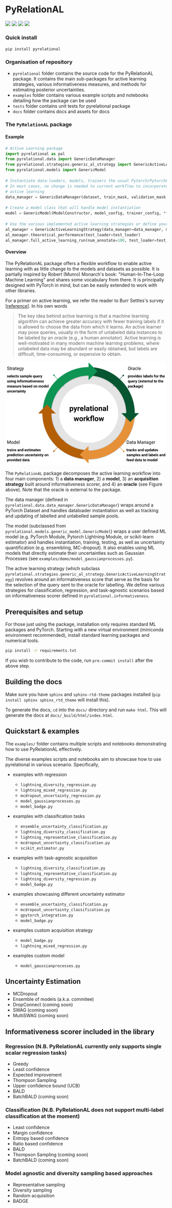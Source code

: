 # PyRelationAL


<p>
    <a alt="coverage">
        <img src="https://img.shields.io/badge/coverage-93%25-green" /></a>
    <a alt="semver">
        <img src="https://img.shields.io/badge/semver-0.1.5-blue" /></a>
    <a alt="documentation" href="https://pyrelational.readthedocs.io/en/latest/index.html">
        <img src="https://img.shields.io/badge/documentation-online-orange" /></a>
    <a alt="pypi" href="https://pypi.org/project/pyrelational/">
        <img src="https://img.shields.io/badge/pypi-online-yellow" /></a>
</p>

### Quick install

`pip install pyrelational`

### Organisation of repository

- `pyrelational` folder contains the source code for the PyRelationAL package. It contains the main sub-packages for active learning strategies, various informativeness measures, and methods for estimating posterior uncertainties.
- `examples` folder contains various example scripts and notebooks detailing how the package can be used
- `tests` folder contains unit tests for pyrelational package
- `docs` folder contains docs and assets for docs

### The `PyRelationAL` package

#### Example

```python
# Active Learning package
import pyrelational as pal
from pyrelational.data import GenericDataManager
from pyrelational.strategies.generic_al_strategy import GenericActiveLearningStrategy
from pyrelational.models import GenericModel

# Instantiate data-loaders, models, trainers the usual Pytorch/PytorchLightning way
# In most cases, no change is needed to current workflow to incorporate
# active learning
data_manager = GenericDataManager(dataset, train_mask, validation_mask, test_mask)

# Create a model class that will handle model instantiation
model = GenericModel(ModelConstructor, model_config, trainer_config, **kwargs)

# Use the various implemented active learning strategies or define your own
al_manager = GenericActiveLearningStrategy(data_manager=data_manager, model=model)
al_manager.theoretical_performance(test_loader=test_loader)
al_manager.full_active_learning_run(num_annotate=100, test_loader=test_loader)
```

#### Overview


The PyRelationAL package offers a flexible workflow to enable active learning with as little change to the models and datasets as possible. It is partially inspired by Robert (Munro) Monarch's book: "Human-In-The-Loop Machine Learning" and shares some vocabulary from there. It is principally designed with PyTorch in mind, but can be easily extended to work with other libraries.

For a primer on active learning, we refer the reader to Burr Settles's survey [[reference](https://burrsettles.com/pub/settles.activelearning.pdf)]. In his own words
> The key idea behind active learning is that a machine learning algorithm can
achieve greater accuracy with fewer training labels if it is allowed to choose the
data from which it learns. An active learner may pose queries, usually in the form
of unlabeled data instances to be labeled by an oracle (e.g., a human annotator).
Active learning is well-motivated in many modern machine learning problems,
where unlabeled data may be abundant or easily obtained, but labels are difficult,
time-consuming, or expensive to obtain.

![Overview](docs/images/active_learning_loop.png "Overview")

The `PyRelationAL` package decomposes the active learning workflow into four main components: 1) a **data manager**, 2) a **model**, 3) an **acquisition strategy** built around informativeness scorer, and 4) an **oracle** (see Figure above). Note that the oracle is external to the package.

The data manager (defined in `pyrelational.data.data_manager.GenericDataManager`) wraps around a PyTorch Dataset and handles dataloader instantiation as well as tracking and updating of labelled and unlabelled sample pools.

The model (subclassed from `pyrelational.models.generic_model.GenericModel`) wraps a user defined ML model (e.g. PyTorch Module, Pytorch Lightning Module, or scikit-learn estimator) and handles instantiation, training, testing, as well as uncertainty quantification (e.g. ensembling, MC-dropout). It also enables using ML models that directly estimate their uncertainties such as Gaussian Processes (see `examples/demo/model_gaussianprocesses.py`).

The active learning strategy (which subclass `pyrelational.strategies.generic_al_strategy.GenericActiveLearningStrategy`) revolves around an informativeness score that serve as the basis for the selection of the query sent to the oracle for labelling. We define various strategies for classification, regression, and task-agnostic scenarios based on informativeness scorer defined in `pyrelational.informativeness`.

## Prerequisites and setup

For those just using the package, installation only requires standard ML packages and PyTorch. Starting with a new virtual environment (miniconda environment recommended), install standard learning packages and numerical tools.

```bash
pip install -r requirements.txt
```

If you wish to contribute to the code, run `pre-commit install` after the above step.

## Building the docs

Make sure you have `sphinx` and `sphinx-rtd-theme` packages installed (`pip install sphinx sphinx_rtd_theme` will install this).

To generate the docs, `cd` into the `docs/` directory and run `make html`. This will generate the docs
at `docs/_build/html/index.html`.


## Quickstart & examples
The `examples/` folder contains multiple scripts and notebooks demonstrating how to use PyRelationAL effectively.

The diverse examples scripts and notebooks aim to showcase how to use pyrelational in various scenario. Specifically,

- examples with regression
  - `lightning_diversity_regression.py`
  - `lightning_mixed_regression.py`
  - `mcdropout_uncertainty_regression.py`
  - `model_gaussianprocesses.py`
  - `model_badge.py`

- examples with classification tasks
  - `ensemble_uncertainty_classification.py`
  - `lightning_diversity_classification.py`
  - `lightning_representative_classification.py`
  - `mcdropout_uncertainty_classification.py`
  - `scikit_estimator.py`

- examples with task-agnostic acquisition
  - `lightning_diversity_classification.py`
  - `lightning_representative_classification.py`
  - `lightning_diversity_regression.py`
  - `model_badge.py`

- examples showcasing different uncertainty estimator
  - `ensemble_uncertainty_classification.py`
  - `mcdropout_uncertainty_classification.py`
  - `gpytorch_integration.py`
  - `model_badge.py`

- examples custom acquisition strategy
  - `model_badge.py`
  - `lightning_mixed_regression.py`

- examples custom model
  - `model_gaussianprocesses.py`

## Uncertainty Estimation

- MCDropout
- Ensemble of models (a.k.a. commitee)
- DropConnect (coming soon)
- SWAG (coming soon)
- MultiSWAG (coming soon)

## Informativeness scorer included in the library

### Regression (N.B. PyRelationAL currently only supports single scalar regression tasks)

- Greedy
- Least confidence
- Expected improvement
- Thompson Sampling
- Upper confidence bound (UCB)
- BALD
- BatchBALD (coming soon)

### Classification (N.B. PyRelationAL does not support multi-label classification at the moment)

- Least confidence
- Margin confidence
- Entropy based confidence
- Ratio based confidence
- BALD
- Thompson Sampling (coming soon)
- BatchBALD (coming soon)


### Model agnostic and diversity sampling based approaches

- Representative sampling
- Diversity sampling
- Random acquisition
- BADGE
